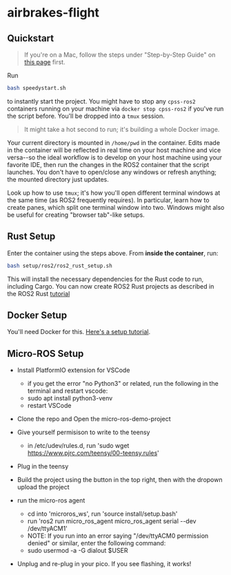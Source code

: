 # airbrakes-flight

## Quickstart

> If you're on a Mac, follow the steps under "Step-by-Step Guide" on [this page](https://gist.github.com/sorny/969fe55d85c9b0035b0109a31cbcb088) first.

Run

```bash
bash speedystart.sh
```

to instantly start the project. You might have to stop any `cpss-ros2`
containers running on your machine via `docker stop cpss-ros2` if you've
run the script before. You'll be dropped into a `tmux` session.

> It might take a hot second to run; it's building a whole Docker image.

Your current directory is mounted in `/home/pwd` in the container. Edits made in
the container will be reflected in real time on your host machine and vice versa--so the ideal workflow is to develop on your host machine using your favorite IDE, then run the changes in the ROS2 container that the script launches. You don't have to open/close any windows or refresh anything; the mounted directory just updates.

Look up how to use `tmux`; it's how you'll open different terminal windows at
the same time (as ROS2 frequently requires). In particular, learn how to create
panes, which split one terminal window into two. Windows might also be useful for creating "browser tab"-like setups.

## Rust Setup

Enter the container using the steps above. From **inside the container**, run:

```bash
bash setup/ros2/ros2_rust_setup.sh
```

This will install the necessary dependencies for the Rust code to run, including Cargo. You can now create ROS2 Rust projects as described in the ROS2 Rust [tutorial](https://github.com/ros2-rust/ros2_rust/blob/main/docs/writing-your-first-rclrs-node.md)

## Docker Setup

You'll need Docker for this. [Here's a setup tutorial](https://www.docker.com/get-started/).


## Micro-ROS Setup
-  Install PlatformIO extension for VSCode
	- if you get the error "no Python3" or related, run the following in the terminal and restart vscode:
	- sudo apt install python3-venv
 	- restart VSCode
- Clone the repo and Open the micro-ros-demo-project
- Give yourself permisison to write to the teensy
 	- in /etc/udev/rules.d, run  'sudo wget https://www.pjrc.com/teensy/00-teensy.rules'
- Plug in the teensy 
- Build the project using the button in the top right, then with the dropown upload the project

- run the micro-ros agent
	- cd into 'microros_ws', run 'source install/setup.bash'
 	- run 'ros2 run micro_ros_agent micro_ros_agent serial --dev /dev/ttyACM1'
 	- NOTE: If you run into an error saying "/dev/ttyACM0 permission denied" or similar, enter the following command:
	- sudo usermod -a -G dialout $USER

- Unplug and re-plug in your pico. If you see flashing, it works!
